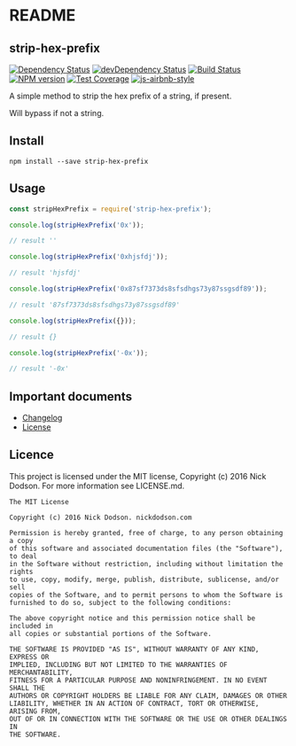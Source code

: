 # README

## strip-hex-prefix

 [![Dependency Status](https://david-dm.org/silentcicero/strip-hex-prefix.svg)](https://david-dm.org/silentcicero/strip-hex-prefix) [![devDependency Status](https://david-dm.org/silentcicero/strip-hex-prefix/dev-status.svg)](https://david-dm.org/silentcicero/strip-hex-prefix#info=devDependencies) [![Build Status](https://travis-ci.org/SilentCicero/strip-hex-prefix.svg)](https://travis-ci.org/SilentCicero/strip-hex-prefix) [![NPM version](http://img.shields.io/npm/v/strip-hex-prefix.svg)](https://www.npmjs.org/package/strip-hex-prefix) [![Test Coverage](https://coveralls.io/repos/github/SilentCicero/strip-hex-prefix/badge.svg)](https://coveralls.io/r/SilentCicero/strip-hex-prefix) [![js-airbnb-style](https://img.shields.io/badge/code%20style-airbnb-brightgreen.svg)](http://airbnb.io/javascript/)

A simple method to strip the hex prefix of a string, if present.

Will bypass if not a string.

## Install

```text
npm install --save strip-hex-prefix
```

## Usage

```javascript
const stripHexPrefix = require('strip-hex-prefix');

console.log(stripHexPrefix('0x'));

// result ''

console.log(stripHexPrefix('0xhjsfdj'));

// result 'hjsfdj'

console.log(stripHexPrefix('0x87sf7373ds8sfsdhgs73y87ssgsdf89'));

// result '87sf7373ds8sfsdhgs73y87ssgsdf89'

console.log(stripHexPrefix({}));

// result {}

console.log(stripHexPrefix('-0x'));

// result '-0x'
```

## Important documents

* [Changelog](changelog.md)
* [License](https://raw.githubusercontent.com/silentcicero/strip-hex-prefix/master/LICENSE)

## Licence

This project is licensed under the MIT license, Copyright \(c\) 2016 Nick Dodson. For more information see LICENSE.md.

```text
The MIT License

Copyright (c) 2016 Nick Dodson. nickdodson.com

Permission is hereby granted, free of charge, to any person obtaining a copy
of this software and associated documentation files (the "Software"), to deal
in the Software without restriction, including without limitation the rights
to use, copy, modify, merge, publish, distribute, sublicense, and/or sell
copies of the Software, and to permit persons to whom the Software is
furnished to do so, subject to the following conditions:

The above copyright notice and this permission notice shall be included in
all copies or substantial portions of the Software.

THE SOFTWARE IS PROVIDED "AS IS", WITHOUT WARRANTY OF ANY KIND, EXPRESS OR
IMPLIED, INCLUDING BUT NOT LIMITED TO THE WARRANTIES OF MERCHANTABILITY,
FITNESS FOR A PARTICULAR PURPOSE AND NONINFRINGEMENT. IN NO EVENT SHALL THE
AUTHORS OR COPYRIGHT HOLDERS BE LIABLE FOR ANY CLAIM, DAMAGES OR OTHER
LIABILITY, WHETHER IN AN ACTION OF CONTRACT, TORT OR OTHERWISE, ARISING FROM,
OUT OF OR IN CONNECTION WITH THE SOFTWARE OR THE USE OR OTHER DEALINGS IN
THE SOFTWARE.
```

